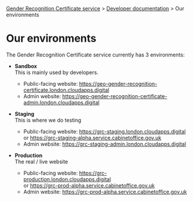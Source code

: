 
[Gender Recognition Certificate service](../README.md) >
[Developer documentation](README.md) >
Our environments

# Our environments

The Gender Recognition Certificate service currently has 3 environments:

* **Sandbox**  
  This is mainly used by developers.
  * Public-facing website: https://geo-gender-recognition-certificate.london.cloudapps.digital  
  * Admin website: https://geo-gender-recognition-certificate-admin.london.cloudapps.digital

* **Staging**  
  This is where we do testing
  * Public-facing website: https://grc-staging.london.cloudapps.digital  
    or https://grc-staging-alpha.service.cabinetoffice.gov.uk
  * Admin website: https://grc-staging-admin.london.cloudapps.digital

* **Production**  
  The real / live website
  * Public-facing website: https://grc-production.london.cloudapps.digital  
    or https://grc-prod-alpha.service.cabinetoffice.gov.uk
  * Admin website: https://grc-prod-alpha.service.cabinetoffice.gov.uk
